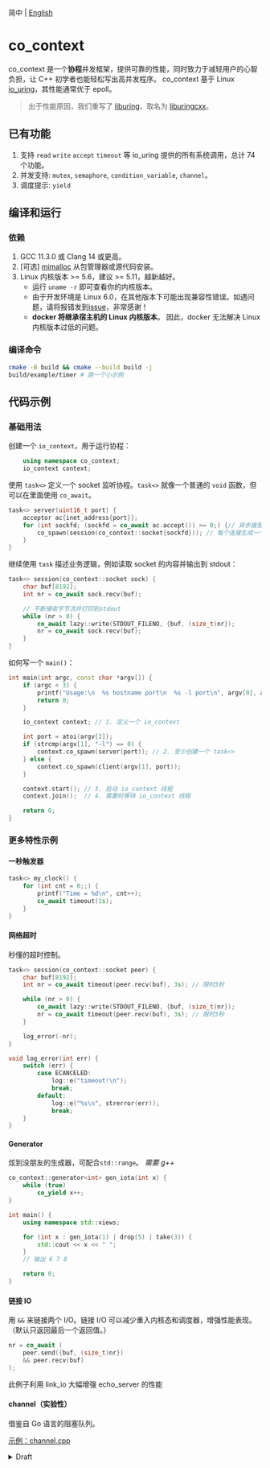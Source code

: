 简中 | [English](./doc/README_en.md)

# co_context

co_context 是一个**协程**并发框架，提供可靠的性能，同时致力于减轻用户的心智负担，让 C++ 初学者也能轻松写出高并发程序。
co_context 基于 Linux [io_uring](https://github.com/axboe/liburing)，其性能通常优于 epoll。

> 出于性能原因，我们重写了 [liburing](https://github.com/axboe/liburing)，取名为 [liburingcxx](https://github.com/Codesire-Deng/liburingcxx)。

## 已有功能

1. 支持 `read` `write` `accept` `timeout` 等 io_uring 提供的所有系统调用，总计 74 个功能。
2. 并发支持: `mutex`, `semaphore`, `condition_variable`, `channel`。
3. 调度提示: `yield`

## 编译和运行

### 依赖

1. GCC 11.3.0 或 Clang 14 或更高。
2. [可选] [mimalloc](https://github.com/microsoft/mimalloc)  从包管理器或源代码安装。
3. Linux 内核版本 >= 5.6，建议 >= 5.11，越新越好。
    - 运行 `uname -r` 即可查看你的内核版本。
    - 由于开发环境是 Linux 6.0，在其他版本下可能出现兼容性错误。如遇问题，请将报错发到[issue](https://github.com/Codesire-Deng/co_context/issues)，非常感谢！
    - **docker 将继承宿主机的 Linux 内核版本**。 因此，docker 无法解决 Linux 内核版本过低的问题。

### 编译命令

```bash
cmake -B build && cmake --build build -j
build/example/timer # 跑一个小示例
```

## 代码示例

### 基础用法

创建一个 `io_context`，用于运行协程：

```cpp
    using namespace co_context;
    io_context context;
```

使用 `task<>` 定义一个 socket 监听协程。`task<>` 就像一个普通的 `void` 函数，但可以在里面使用 `co_await`。

```cpp
task<> server(uint16_t port) {
    acceptor ac{inet_address{port}};
    for (int sockfd; (sockfd = co_await ac.accept()) >= 0;) {// 异步接受 client
        co_spawn(session(co_context::socket{sockfd})); // 每个连接生成一个 worker 任务
    }
}
```

继续使用 `task` 描述业务逻辑，例如读取 socket 的内容并输出到 stdout：

```cpp
task<> session(co_context::socket sock) {
    char buf[8192];
    int nr = co_await sock.recv(buf);

    // 不断接收字节流并打印到stdout
    while (nr > 0) {
        co_await lazy::write(STDOUT_FILENO, {buf, (size_t)nr});
        nr = co_await sock.recv(buf);
    }
}
```

如何写一个 `main()`：

```cpp
int main(int argc, const char *argv[]) {
    if (argc < 3) {
        printf("Usage:\n  %s hostname port\n  %s -l port\n", argv[0], argv[0]);
        return 0;
    }

    io_context context; // 1. 定义一个 io_context

    int port = atoi(argv[2]);
    if (strcmp(argv[1], "-l") == 0) {
        context.co_spawn(server(port)); // 2. 至少创建一个 task<>
    } else {
        context.co_spawn(client(argv[1], port));
    }

    context.start(); // 3. 启动 io_context 线程
    context.join();  // 4. 需要时等待 io_context 线程

    return 0;
}

```

### 更多特性示例

#### 一秒触发器

```cpp
task<> my_clock() {
    for (int cnt = 0;;) {
        printf("Time = %d\n", cnt++);
        co_await timeout(1s);
    }
}
```

#### 网络超时

秒懂的超时控制。

```cpp
task<> session(co_context::socket peer) {
    char buf[8192];
    int nr = co_await timeout(peer.recv(buf), 3s); // 限时3秒

    while (nr > 0) {
        co_await lazy::write(STDOUT_FILENO, {buf, (size_t)nr});
        nr = co_await timeout(peer.recv(buf), 3s); // 限时3秒
    }

    log_error(-nr);
}

void log_error(int err) {
    switch (err) {
        case ECANCELED:
            log::e("timeout!\n");
            break;
        default:
            log::e("%s\n", strerror(err));
            break;
    }
}
```

#### Generator

炫到没朋友的生成器，可配合`std::range`。 *需要 g++*

```cpp
co_context::generator<int> gen_iota(int x) {
    while (true)
        co_yield x++;
}

int main() {
    using namespace std::views;

    for (int x : gen_iota(1) | drop(5) | take(3)) {
        std::cout << x << " ";
    }
    // 输出 6 7 8

    return 0;
}
```

#### 链接 IO

用 `&&` 来链接两个 I/O。链接 I/O 可以减少重入内核态和调度器，增强性能表现。（默认只返回最后一个返回值。）

```cpp
nr = co_await (
    peer.send({buf, (size_t)nr})
    && peer.recv(buf)
);
```

此例子利用 link_io 大幅增强 echo_server 的性能

#### channel（实验性）

借鉴自 Go 语言的阻塞队列。

[示例：channel.cpp](https://github.com/Codesire-Deng/co_context/blob/main/test/channel.cpp)

<details>

<summary>Draft</summary>

## 性能

co_context 在开发过程中表现出惊人的性能。早期测试见[我的博客](https://codesire-deng.github.io/2022/06/25/co-context-2/#%E5%B0%8F%E7%BB%93)。下一个开发周期将进行更多测试。

## 协程方案的局限场景

由于内置动态内存分配，基于协程的异步框架可能**不是**性能的最优解，如果你正处于类似 30ns 延迟的极端性能场景，且不在乎编程复杂度，推荐关注 **sender/receiver model**，而无需尝试协程。

## 协程方案的适用场景

如果你希望异步框架能够最佳地平衡「开发、维护成本」和「项目质量、性能」，从而最大化经济效益，推荐你关注协程方案。感性理解：协程 + 内核态 I/O 的性能类似于 Redis 的网络模块。

## 关于缓存友好问题

**co_context** 竭尽所能避免缓存问题：

1. **co_context** 的主线程和任意 worker 的数据交换中没有使用互斥锁，极少使用原子变量。
2. **co_context** 的数据结构保证「可能频繁读写」的 cacheline 最多被两个线程访问，无论并发强度有多大。这个保证本身也不经过互斥锁或原子变量。（若使用原子变量，高竞争下性能损失约 33%～70%）
3. 对于可能被多于两个线程读写的 cacheline，**co_context** 保证乒乓缓存问题最多发生常数次。
4. 在 AMD-5800X，3200 Mhz-ddr4 环境下，若绕过 io_uring，**co_context** 的线程交互频率可达 1.25 GHz。
5. 在一个本地测试中（I7-8550U 移动端），**单线程**的协程切换的平均延迟为 9.4 ns，代码于 [test/ctx_swtch.cpp](test/ctx_swtch.cpp)。
5. 在一个本地测试中（R7-5800X 桌面端），**跨线程**的协程切换的平均延迟为 37 ns，代码于 [test/ctx_swtch.cpp](test/ctx_swtch.cpp)。
6. 协程自身的缓存不友好问题（主要由 `operator new` 引起），需要借助其他工具来解决，例如 [mimalloc](https://github.com/microsoft/mimalloc)。

---

## 协程存在的问题

### 弱点

1. 除非编译器优化，每个协程都需要通过 `operator new` 来分配 frame：
   - 多线程高频率动态内存分配可能引发性能问题；
   - 在嵌入式或异构（例如 GPU）环境下，缺乏动态内存分配能力，难以工作。
2. 除非编译器优化，协程的可定制点太多，需要大量间接调用/跳转（而不是内联），同样引起性能问题。
   - 目前，编译器通常难以内联协程
   - HALO 优化理论：[P0981R0](http://open-std.org/JTC1/SC22/WG21/docs/papers/2021/p2300r3.html#biblio-p0981r0)
3. **动态分配**和**间接调用**的存在，导致协程暂时无法成为异步框架的最优方法。

### 拆分子协程？

- 出于性能考虑，不要将大协程拆分为几个小协程，因为会增加动态内存分配次数。
  - 可以做 placement new 吗？

### 与异步框架高度耦合

1. 暂停和恢复都需要通过异步框架。
2. 表达式模板的潜力不如 sender/receiver 模型：
   - 协程是顺序/分支/循环结构，s/r是表达式。

## draft

- 研究 liburingcxx 如何支持多生产者，多消费者并行（线程池中每个线程同时是 IO 生产者和消费者）
- Coroutine 解决内联和动态内存分配问题
- 表达式模板解决 task `&&` `||`。
- 和 `std::execution` 能否兼容

### 线程池实现

- 一个内核线程 polling，一个主线程收集提交、收割推送I/O，其他固定 worker 线程，thread bind core
- 节能模式：信号量表示允许的 idle worker 线程数量。低延模式：每个 worker 都 polling
- 每个 worker 自带两条任务队列（一个sqe，一个cqe），固定长度，原子变量，cacheline友好。sqe放不下就放 std::queue，等有空位再放入共享cache。
- 主线程cqe推送满了就切换到提交sqe
- 主线程sqe提交满了就切换到推送cqe

### eager_io

一种激进的 IO awaiter，在构造函数中初始化 IO 请求并提交。

在被 `co_await` 时，若 IO 早已完成，则无需让出。否则，需要等待 IO 完成后由调度器唤醒。

#### eager_io 的动机

1. 可以轻易部署并行化的 IO 请求，且对于 caller 协程来说是非阻塞的。还可进化出可取消的协程。
2. 尽早提交 IO 请求，可能带来更低的延迟。

#### eager_io 的缺点

涉及多线程并行，需要同步 IO 的状态（未完成、已完成）。至少要保证：调度器必须确保 「eager_io 已经知悉 IO 已完成」，否则可能丢数据。

#### eager_io 的实现

TODO: 改用原子变量，弃用检查队列

**co_context** 假设大多数 eager_io 会陷入「等待状态」，以此为优化立足点

1. eager_io 的 coroutine state(promise) 是调度器负责决定由谁销毁（由调度器或者由协程自己）。
2. eager_io 发起 IO 前，自我标记为「初始状态」「无结果」「无权销毁」，然后发起 IO。
3. eager_io 在「初始状态」下被 `co_await`，检查结果：
   1. 为「无结果」，则自我标记为「等待状态」「有权销毁」「有结果」，让出执行权
   2. 为「有结果」，自我标记为「IO 后状态」（保持「无权销毁」），继续执行。
   3. 析构时，「有权销毁」则销毁协程，否则自我标记为「待销毁」。
4. 调度器收割 IO 时，检查协程的标记：
   1. 为「等待状态」，则将协程加入调度队列，令其自行销毁。
   2. 为「初始状态」（初始、等待叠加态），向协程标记「有结果」，随后将协程加入检查队列
5. 调度器完成一轮提交/收割后，轮询检查队列：
   1. 若协程为「等待状态」，则弹出检查队列，并加入调度队列，令其自行销毁。
   2. 若协程为「初始状态」或者「IO 后状态」，不管它。
   3. 若协程为「待销毁」，销毁它，弹出检查队列。

xxx <-> is_detached is_waiting is_ready

manager:

- ready: xx0 to xx1
  - 1x1 : manager delete task_info, do not resume.
  - 001 : worker will delete task_info, do not resume.
  - 011 : worker will delete task_info, resume

worker:

- wait: x0x to x1x
  - 11x : wait after detached, logic error
  - 010 : suspend, worker will delete task_info
  - 011 : do not suspend, worker will delete task_info
- detach: 0xx to 1xx
  - 1x1 : worker will delete task_info
  - 100 : manager will delete task_info
  - 110 : detach after waited, logic error

此实现中可能的漏洞：

1. 未反省协程发生异常时的内存模型
2. 等你来发现……

### lazy_io

一种懒惰的 IO awaiter，在，在构造函数时什么都不做。

在被 `co_await` 时暂停，并发起 IO 请求，未来等待由调度器唤醒。当前线程轮询可以切入的协程。

#### lazy_io 的实现

1. lazy_io 返回一个 `awaiter`，其中的 `await_suspend` 负责主要逻辑：
   1. 提交一个 IO 请求。
   2. 找到一个已收割的 IO 请求，恢复它
2. `awaiter` 的 `await_resume` 返回特定结果。
3. 析构时，销毁协程。

### semaphore

仅运行在用户态 co_context 的信号量

#### semaphore 的动机

限制 `co_spawn` 和同类活跃协程的并发量

#### semaphore 的实现

1. 参考 std::semaphore，优化 binary_semaphore 的原子变量
2. 链表栈模拟无锁队列，均摊O(1)
3. `acquire` 分别在栈上创建 `awaiter`，形成等待链表
4. `release` 时放出一个release请求，由io_context处理（强制单消费者），放入某个reap_swap

</details>
